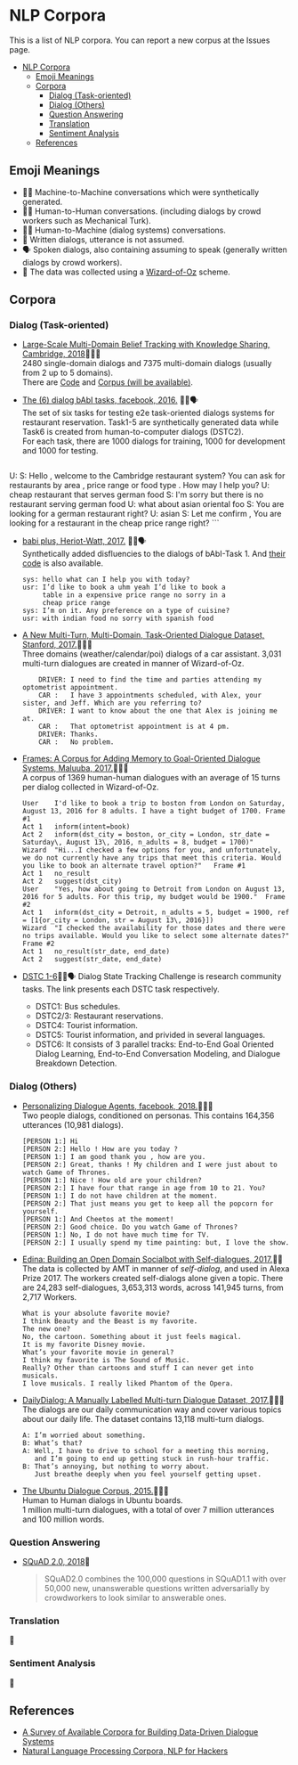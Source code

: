 # NLP Corpora


This is a list of NLP corpora. You can report a new corpus at the Issues page.

<!-- TOC depthFrom:1 depthTo:6 withLinks:1 updateOnSave:1 orderedList:0 -->

- [NLP Corpora](#nlp-corpora)
	- [Emoji Meanings](#emoji-meanings)
	- [Corpora](#corpora)
		- [Dialog (Task-oriented)](#dialog-task-oriented)
		- [Dialog (Others)](#dialog-others)
		- [Question Answering](#question-answering)
		- [Translation](#translation)
		- [Sentiment Analysis](#sentiment-analysis)
	- [References](#references)

<!-- /TOC -->

## Emoji Meanings
- 🤖🤖 Machine-to-Machine conversations which were synthetically generated.
- 👦🧒 Human-to-Human conversations. (including dialogs by crowd workers such as Mechanical Turk).
- 👦🤖 Human-to-Machine (dialog systems) conversations.
- 📝 Written dialogs, utterance is not assumed.
- 🗣 Spoken dialogs, also containing assuming to speak (generally written dialogs by crowd workers).
- 🧙‍ The data was collected using a [Wizard-of-Oz](https://en.wikipedia.org/wiki/Wizard_of_Oz_experiment) scheme.

## Corpora
### Dialog (Task-oriented)

- [Large-Scale Multi-Domain Belief Tracking with Knowledge Sharing, Cambridge, 2018](https://arxiv.org/pdf/1807.06517.pdf)👦👦🧙‍    
2480 single-domain dialogs and 7375 multi-domain dialogs (usually from 2 up to 5 domains).    
There are [Code](https://github.com/nmrksic/neural-belief-tracker) and [Corpus (will be available)](http://dialogue.mi.eng.cam.ac.uk/index.php/corpus/).   

- [The (6) dialog bAbI tasks, facebook, 2016.](https://research.fb.com/downloads/babi/) 👦🤖🗣		
The set of six tasks for testing e2e task-oriented dialogs systems for restaurant reservation. Task1-5 are synthetically generated data while Task6 is created from human-to-computer dialogs (DSTC2).		
For each task, there are 1000 dialogs for training, 1000 for development and 1000 for testing.

	```
U: <SILENCE>
S: Hello , welcome to the Cambridge restaurant system? You can ask for restaurants by area , price range or food type . How may I help you?
U: cheap restaurant that serves german food
S: I'm sorry but there is no restaurant serving german food
U: what about asian oriental foo
S: You are looking for a german restaurant right? U: asian
S: Let me confirm , You are looking for a restaurant in the cheap price range right?
	```

- [babi plus, Heriot-Watt, 2017.](https://arxiv.org/abs/1709.07840) 🤖🤖🗣    
Synthetically added disfluencies to the dialogs of bAbI-Task 1. And [their code](https://github.com/ishalyminov/memn2n) is also available.

	```:example
	sys: hello what can I help you with today?
	usr: I’d like to book a uhm yeah I’d like to book a
		 table in a expensive price range no sorry in a
		 cheap price range
	sys: I’m on it. Any preference on a type of cuisine?
	usr: with indian food no sorry with spanish food
	```

- [A New Multi-Turn, Multi-Domain, Task-Oriented Dialogue Dataset, Stanford, 2017.](https://nlp.stanford.edu/blog/a-new-multi-turn-multi-domain-task-oriented-dialogue-dataset/)👦👦🧙‍		
Three domains (weather/calendar/poi) dialogs of a car assistant.
3,031 multi-turn dialogues are created in manner of Wizard-of-Oz.

	```:example
		DRIVER:	I need to find the time and parties attending my optometrist appointment.
		CAR	:	I have 3 appointments scheduled, with Alex, your sister, and Jeff. Which are you referring to?
		DRIVER:	I want to know about the one that Alex is joining me at.
		CAR	:	That optometrist appointment is at 4 pm.
		DRIVER:	Thanks.
		CAR	:	No problem.
	```


- [Frames: A Corpus for Adding Memory to Goal-Oriented Dialogue Systems, Maluuba, 2017.](https://datasets.maluuba.com/Frames)👦👦🧙‍      
 A corpus of 1369 human-human dialogues with an average of 15 turns per dialog collected in Wizard-of-Oz.

	```:example
	User	I'd like to book a trip to boston from London on Saturday, August 13, 2016 for 8 adults. I have a tight budget of 1700.	Frame #1
	Act 1	inform(intent=book)
	Act 2	inform(dst_city = boston, or_city = London, str_date = Saturday\, August 13\, 2016, n_adults = 8, budget = 1700)"
	Wizard	"Hi...I checked a few options for you, and unfortunately, we do not currently have any trips that meet this criteria. Would you like to book an alternate travel option?"	Frame #1
	Act 1	no_result
	Act 2	suggest(dst_city)
	User	"Yes, how about going to Detroit from London on August 13, 2016 for 5 adults. For this trip, my budget would be 1900."	Frame #2
	Act 1	inform(dst_city = Detroit, n_adults = 5, budget = 1900, ref = [1{or_city = London, str = August 13\, 2016}])
	Wizard	"I checked the availability for those dates and there were no trips available. Would you like to select some alternate dates?"	Frame #2
	Act 1	no_result(str_date, end_date)
	Act 2	suggest(str_date, end_date)
	```


- [DSTC 1-6](https://www.microsoft.com/en-us/research/event/dialog-state-tracking-challenge/)👦🤖🗣
  Dialog State Tracking Challenge is research community tasks. The link presents each DSTC task respectively.
  - DSTC1: Bus schedules.
  - DSTC2/3: Restaurant reservations.
  - DSTC4: Tourist information.
  - DSTC5: Tourist information, and privided in several languages.
  - DSTC6: It consists of 3 parallel tracks: End-to-End Goal Oriented Dialog Learning, End-to-End Conversation Modeling, and Dialogue Breakdown Detection.

### Dialog (Others)


- [Personalizing Dialogue Agents, facebook, 2018.](https://github.com/facebookresearch/ParlAI/tree/master/projects/personachat)👦🧒📝    
Two people dialogs, conditioned on personas.
This contains 164,356 utterances (10,981 dialogs).

	```example
	[PERSON 1:] Hi
	[PERSON 2:] Hello ! How are you today ?
	[PERSON 1:] I am good thank you , how are you.
	[PERSON 2:] Great, thanks ! My children and I were just about to watch Game of Thrones.
	[PERSON 1:] Nice ! How old are your children?
	[PERSON 2:] I have four that range in age from 10 to 21. You?
	[PERSON 1:] I do not have children at the moment.
	[PERSON 2:] That just means you get to keep all the popcorn for yourself.
	[PERSON 1:] And Cheetos at the moment!
	[PERSON 2:] Good choice. Do you watch Game of Thrones?
	[PERSON 1:] No, I do not have much time for TV.
	[PERSON 2:] I usually spend my time painting: but, I love the show.
	```

- [Edina: Building an Open Domain Socialbot with Self-dialogues, 2017.](https://github.com/jfainberg/self_dialogue_corpus)👦👦    
The data is collected by AMT in manner of _self-dialog_, and used in Alexa Prize 2017.
The workers created self-dialogs alone given a topic.
There are 24,283 self-dialogues, 3,653,313 words, across 141,945 turns, from 2,717 Workers.

	```example
	What is your absolute favorite movie?
	I think Beauty and the Beast is my favorite.
	The new one?
	No, the cartoon. Something about it just feels magical.
	It is my favorite Disney movie.
	What’s your favorite movie in general?
	I think my favorite is The Sound of Music.
	Really? Other than cartoons and stuff I can never get into musicals.
	I love musicals. I really liked Phantom of the Opera.
	```


- [DailyDialog: A Manually Labelled Multi-turn Dialogue Dataset, 2017.](http://yanran.li/dailydialog)👦🧒📝    
The dialogs are our daily communication way and cover various topics about our daily life. The dataset contains 13,118 multi-turn dialogs.    

	```:example
	A: I’m worried about something.
	B: What’s that?
	A: Well, I have to drive to school for a meeting this morning,
	   and I’m going to end up getting stuck in rush-hour traffic.
	B: That’s annoying, but nothing to worry about.
	   Just breathe deeply when you feel yourself getting upset.
	```

- [The Ubuntu Dialogue Corpus, 2015.](https://github.com/rkadlec/ubuntu-ranking-dataset-creator)🧒🧒📝    
 Human to Human dialogs in Ubuntu boards.    
1 million multi-turn dialogues, with a total of over 7 million utterances and 100 million words.

### Question Answering

- [SQuAD 2.0, 2018](https://rajpurkar.github.io/SQuAD-explorer/)📝     

	> SQuAD2.0 combines the 100,000 questions in SQuAD1.1 with over 50,000 new, unanswerable questions written adversarially by crowdworkers to look similar to answerable ones.


### Translation

🚧

### Sentiment Analysis

🚧

## References
- [A Survey of Available Corpora for Building Data-Driven Dialogue Systems](https://breakend.github.io/DialogDatasets/)
- [Natural Language Processing Corpora, NLP for Hackers](https://nlpforhackers.io/corpora/)
